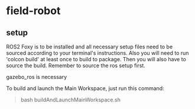 # field-robot

## setup
ROS2 Foxy is to be installed and all necessary setup files need to be sourced according to your terminal's instructions.
Also you will need to run 'colcon build' at least once to build to package. Then you will also have to source the build. Remember to source the ros setup first.


gazebo_ros is necessary

To build and launch the Main Workspace, just run this command:
> bash buildAndLaunchMainWorkspace.sh
